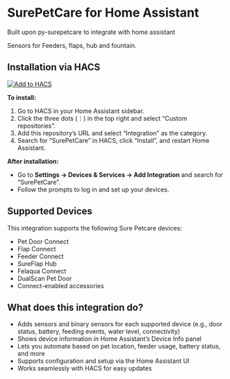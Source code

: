 # SurePetCare for Home Assistant

Built upon py-surepetcare to integrate with home assistant 

Sensors for Feeders, flaps, hub and fountain.

## Installation via HACS

[![Add to HACS](https://my.home-assistant.io/badges/hacs_repository.svg)](https://my.home-assistant.io/redirect/hacs_repository/?owner=FredrikM97&repository=hass-surepetcare)

**To install:**
1. Go to HACS in your Home Assistant sidebar.
2. Click the three dots (⋮) in the top right and select “Custom repositories”.
3. Add this repository’s URL and select “Integration” as the category.
4. Search for “SurePetCare” in HACS, click “Install”, and restart Home Assistant.

**After installation:**
- Go to **Settings → Devices & Services → Add Integration** and search for “SurePetCare”.
- Follow the prompts to log in and set up your devices.


## Supported Devices

This integration supports the following Sure Petcare devices:
- Pet Door Connect
- Flap Connect
- Feeder Connect
- SureFlap Hub
- Felaqua Connect 
- DualScan Pet Door
- Connect-enabled accessories


## What does this integration do?
- Adds sensors and binary sensors for each supported device (e.g., door status, battery, feeding events, water level, connectivity)
- Shows device information in Home Assistant’s Device Info panel
- Lets you automate based on pet location, feeder usage, battery status, and more
- Supports configuration and setup via the Home Assistant UI
- Works seamlessly with HACS for easy updates

